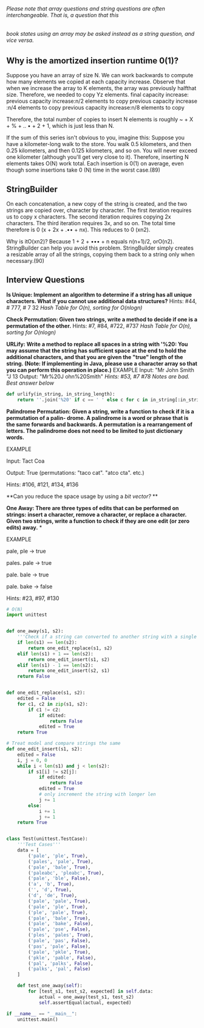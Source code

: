 ###### Please note that array questions and string questions are often interchangeable. That is, a question that this
###### book states using an array may be asked instead as a string question, and vice versa.

## Why is the amortized insertion runtime 0(1)?

Suppose you have an array of size N. We can work backwards to compute how many elements we copied
at each capacity increase. Observe that when we increase the array to K elements, the array was previously
halfthat size. Therefore, we needed to copy Yz elements.
final capacity increase: 
previous capacity increase:n/2 elements to copy
previous capacity increase :n/4 elements to copy
previous capacity increase:n/8 elements to copy

Therefore, the total number of copies to insert N elements is roughly ~ + X + % + .. • + 2 +
1, which is just less than N. 

If the sum of this series isn't obvious to you, imagine this: Suppose you have a kilometer-long
walk to the store. You walk 0.5 kilometers, and then 0.25 kilometers, and then 0.125 kilometers,
and so on. You will never exceed one kilometer (although you'll get very close to it).
Therefore, inserting N elements takes O(N) work total. Each insertion is 0(1) on average, even though
some insertions take 0 (N) time in the worst case.(89)

## StringBuilder
On each concatenation, a new copy of the string is created, and the two strings are copied over, character
by character. The first iteration requires us to copy x characters. The second iteration requires copying 2x
characters. The third iteration requires 3x, and so on. The total time therefore is 0 (x + 2x + .•• + nx).
This reduces to 0 (xn2).

Why is itO(xn2)? Because 1 + 2 + ••• + n equals n(n+1)/2, orO(n2).
StringBuilder can help you avoid this problem. StringBuilder simply creates a resizable array of all
the strings, copying them back to a string only when necessary.(90)

## Interview Questions
**Is Unique: Implement an algorithm to determine if a string has all unique characters. What if you
cannot use additional data structures?**
Hints: #44, # 777, # 7 32
*Hash Table for O(n), sorting for O(nlogn)</p>*

**Check Permutation: Given two strings, write a method to decide if one is a permutation of the
other.**
Hints: #7, #84, #722, #737
*Hash Table for O(n), sorting for O(nlogn)</p>*

**URLify: Write a method to replace all spaces in a string with '%20: You may assume that the string
has sufficient space at the end to hold the additional characters, and that you are given the "true"
length of the string. (Note: If implementing in Java, please use a character array so that you can
perform this operation in place.)**
EXAMPLE
Input: "Mr John Smith "J 13
Output: "Mr%20J ohn%20Smith"
*Hints: #53, #7 #78*
*Notes are bad. Best answer below*

```python
def urlify(in_string, in_string_length):
    return ''.join('%20' if c == ' ' else c for c in in_string[:in_string_length])
```

**Palindrome Permutation: Given a string, write a function to check if it is a permutation of a palin-
drome. A palindrome is a word or phrase that is the same forwards and backwards. A permutation
is a rearrangement of letters. The palindrome does not need to be limited to just dictionary words.**

EXAMPLE

Input: Tact Coa

Output: True (permutations: "taco cat". "atco cta". etc.)

Hints: #106, #121, #134, #136

**Can you reduce the space usage by using a *bit vector?* **

**One Away: There are three types of edits that can be performed on strings: insert a character,
remove a character, or replace a character. Given two strings, write a function to check if they are
one edit (or zero edits) away.**  \*

EXAMPLE

pale, pIe -> true

pales. pale -> true

pale. bale -> true

pale. bake -> false

Hints: #23, #97, #130

```python
# O(N)
import unittest


def one_away(s1, s2):
    '''Check if a string can converted to another string with a single edit'''
    if len(s1) == len(s2):
        return one_edit_replace(s1, s2)
    elif len(s1) + 1 == len(s2):
        return one_edit_insert(s1, s2)
    elif len(s1) - 1 == len(s2):
        return one_edit_insert(s2, s1)
    return False


def one_edit_replace(s1, s2):
    edited = False
    for c1, c2 in zip(s1, s2):
        if c1 != c2:
            if edited:
                return False
            edited = True
    return True

# Treat model and compare strings the same
def one_edit_insert(s1, s2):
    edited = False
    i, j = 0, 0
    while i < len(s1) and j < len(s2):
        if s1[i] != s2[j]:
            if edited:
                return False
            edited = True
            # only increment the string with longer len
            j += 1
        else:
            i += 1
            j += 1
    return True


class Test(unittest.TestCase):
    '''Test Cases'''
    data = [
        ('pale', 'ple', True),
        ('pales', 'pale', True),
        ('pale', 'bale', True),
        ('paleabc', 'pleabc', True),
        ('pale', 'ble', False),
        ('a', 'b', True),
        ('', 'd', True),
        ('d', 'de', True),
        ('pale', 'pale', True),
        ('pale', 'ple', True),
        ('ple', 'pale', True),
        ('pale', 'bale', True),
        ('pale', 'bake', False),
        ('pale', 'pse', False),
        ('ples', 'pales', True),
        ('pale', 'pas', False),
        ('pas', 'pale', False),
        ('pale', 'pkle', True),
        ('pkle', 'pable', False),
        ('pal', 'palks', False),
        ('palks', 'pal', False)
    ]

    def test_one_away(self):
        for [test_s1, test_s2, expected] in self.data:
            actual = one_away(test_s1, test_s2)
            self.assertEqual(actual, expected)

if __name__ == "__main__":
    unittest.main()
```



